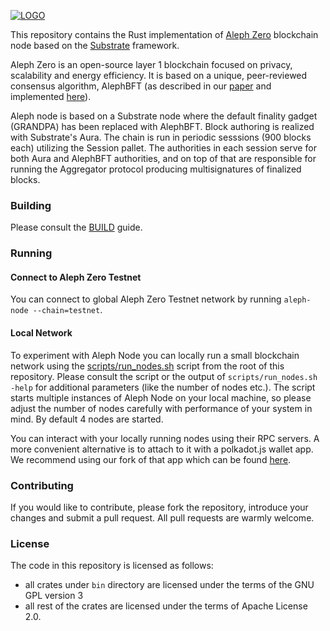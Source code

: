 [![LOGO][aleph-logo]][aleph-homepage]

This repository contains the Rust implementation of [Aleph Zero][aleph-homepage] blockchain node based on the [Substrate][substrate-homepage] framework.

Aleph Zero is an open-source layer 1 blockchain focused on privacy, scalability and energy efficiency. It is based on a unique, peer-reviewed consensus algorithm, AlephBFT (as described in our [paper][aleph-bft-paper] and implemented [here][aleph-bft-link]).

Aleph node is based on a Substrate node where the default finality gadget (GRANDPA) has been replaced with AlephBFT. Block authoring is realized with Substrate's Aura. The chain is run in periodic sesssions (900 blocks each) utilizing the Session pallet. The authorities in each session serve for both Aura and AlephBFT authorities, and on top of that are responsible for running the Aggregator protocol producing multisignatures of finalized blocks.

### Building

Please consult the [BUILD][build] guide.

### Running

#### Connect to Aleph Zero Testnet

You can connect to global Aleph Zero Testnet network by running `aleph-node --chain=testnet`.

#### Local Network

To experiment with Aleph Node you can locally run a small blockchain network using the [scripts/run_nodes.sh](scripts/run_nodes.sh) script from the root of this repository. Please consult the script or the output of `scripts/run_nodes.sh -help` for additional parameters (like the number of nodes etc.). The script starts multiple instances of Aleph Node on your local machine, so please adjust the number of nodes carefully with performance of your system in mind. By default 4 nodes are started.

You can interact with your locally running nodes using their RPC servers. A more convenient alternative is to attach to it with a polkadot.js wallet app. We recommend using our fork of that app which can be found [here][aleph-polkadot-link].

### Contributing

If you would like to contribute, please fork the repository, introduce your changes and submit a pull request. All pull requests are warmly welcome.

### License

The code in this repository is licensed as follows:

- all crates under `bin` directory are licensed under the terms of the GNU GPL version 3
- all rest of the crates are licensed under the terms of Apache License 2.0.


[aleph-homepage]: https://alephzero.org
[aleph-logo]: https://assets.alephzero.org/branding/logo/digital/A0-horizontal-light-background.jpg
[aleph-bft-link]: https://github.com/Cardinal-Cryptography/AlephBFT
[aleph-bft-paper]: https://arxiv.org/abs/1908.05156
[aleph-polkadot-link]: https://github.com/Cardinal-Cryptography/apps
[substrate-homepage]: https://substrate.io
[build]: ./BUILD.md
